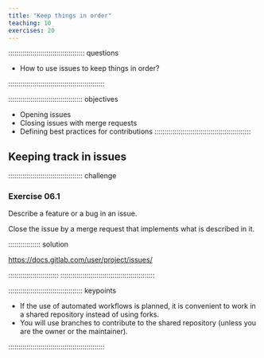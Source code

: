 ```yaml
---
title: "Keep things in order"
teaching: 10
exercises: 20
---
```


:::::::::::::::::::::::::::::::::::::: questions

- How to use issues to keep things in order?

::::::::::::::::::::::::::::::::::::::::::::::::

::::::::::::::::::::::::::::::::::::: objectives

- Opening issues
- Closing issues with merge requests
- Defining best practices for contributions
::::::::::::::::::::::::::::::::::::::::::::::::

## Keeping track in issues






::::::::::::::::::::::::::::::::::::: challenge

### Exercise 06.1

Describe a feature or a bug in an issue.

Close the issue by a merge request that implements what is described in it.


:::::::::::::::: solution

https://docs.gitlab.com/user/project/issues/

:::::::::::::::::::::::::
:::::::::::::::::::::::::::::::::::::::::::::::




::::::::::::::::::::::::::::::::::::: keypoints 

- If the use of automated workflows is planned, it is convenient to work in a shared repository instead of using forks.
- You will use branches to contribute to the shared repository (unless you are the owner or the maintainer).


::::::::::::::::::::::::::::::::::::::::::::::::